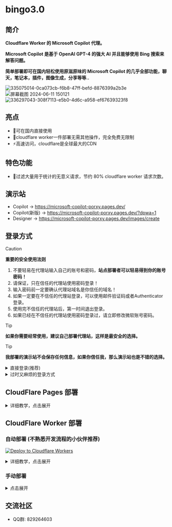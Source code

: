 # bingo3.0
## 简介

**Cloudflare Worker 的 Microsoft Copilot 代理。**

**Microsoft Copilot 是基于 OpenAI GPT-4 的强大 AI 并且能够使用 Bing 搜索来解答问题。**

**简单部署即可在国内轻松使用原滋原味的 Microsoft Copilot 的几乎全部功能，聊天，笔记本，插件，图像生成，分享等等..**


![335075014-0ca073cb-f6b8-47ff-befd-8876399a2b3e](https://github.com/jianjianai/microsoft-copilot-porxy/assets/59829816/7d7b54f0-1298-4094-9764-156eb77ad709)
![屏幕截图 2024-06-11 150121](https://github.com/jianjianai/microsoft-copilot-porxy/assets/59829816/c547568b-1bc3-4a3a-bb8f-be50d8a8c403)
![336297043-308f7113-e5b0-4d6c-a958-ef67639323f8](https://github.com/jianjianai/microsoft-copilot-porxy/assets/59829816/1a2571f5-1512-4ef7-9f92-0ccee08b6bd7)




## 亮点
- 🎉可在国内直接使用
- 🚀cloudflare worker一件部署无需其他操作，完全免费无限制
- ⚡高速访问，cloudflare是全球最大的CDN

## 特色功能
- 🧱过滤大量用于统计的无意义请求，节约 80% cloudflare worker 请求次数。


## 演示站
- Copilot -> https://microsoft-copilot-porxy.pages.dev/
- Copilot(新版) -> https://microsoft-copilot-porxy.pages.dev/?dpwa=1
- Designer -> https://microsoft-copilot-porxy.pages.dev/images/create

## 登录方式

> [!CAUTION]
> **重要的安全使用法则**
> 1. 不要轻易在代理站输入自己的账号和密码，**站点部署者可以轻易得到你的账号密码！**
> 2. 请保证，只在信任的代理站使用密码登录！
> 3. 输入密码前一定要确认代理站域名是你信任的域名！
> 4. 如果一定要在不信任的代理站登录，可以使用邮件验证码或者Authenticator登录。
> 5. 使用完不信任的代理站后，第一时间退出登录。
> 6. 如果已经在不信任的代理站使用密码登录过，请立即修改微软账号密码。

> [!TIP]
> **如果你需要经常使用，建议自己部署代理站，这样是最安全的选择。**

> [!TIP]
> **我部署的演示站不会保存任何信息，如果你信任我，那么演示站也是不错的选择。**

<details>
<summary>直接登录(推荐)</summary>
	
- 1.点击登录按钮

![image](https://github.com/jianjianai/microsoft-copilot-porxy/assets/59829816/4c926bfe-8e7c-4336-a1d1-95bb46c32b44)

- 2.输入微软账号

![image](https://github.com/jianjianai/microsoft-copilot-porxy/assets/59829816/79ca77a0-e5d2-4f06-972d-8cb56aebe561)

- 3.输入密码

![image](https://github.com/jianjianai/microsoft-copilot-porxy/assets/59829816/cc67c302-2d60-43c5-84ac-b85a05801624)


- 4.完成登录

![image](https://github.com/jianjianai/microsoft-copilot-porxy/assets/59829816/0b3dcf6e-144a-48b1-9160-f9dad3cda40c)
![image](https://github.com/jianjianai/microsoft-copilot-porxy/assets/59829816/510ab517-9fc5-4816-bd80-2702040923cc)

</details>


<details>
<summary>过时又麻烦的登录方式</summary>

- 1.在[bing](bing.com)中登录微软账号。

![image](https://github.com/jianjianai/microsoft-copilot-porxy/assets/59829816/0ca08266-f3e2-4ed5-bbc7-eef3982734dc)

- 2.按F12打开开发者工具执行以下javascript脚本。会输出用于登录的脚本，将其复制。

``` javascript
console.log(`((c)=>c.split(/; ?/).map((t)=>{const index = t.indexOf("=");return [t.substring(0,index),t.substring(index+1)]}).forEach((kv)=>{cookieStore.set(kv[0],kv[1])}))("${document.cookie}");`);
```
![image](https://github.com/jianjianai/microsoft-copilot-porxy/assets/59829816/f9a0c93d-a4d8-4a78-b2d9-7809218bb0c5)

- 3.打开自己部署的代理网站，按F12执行刚才复制的脚本。

![image](https://github.com/jianjianai/microsoft-copilot-porxy/assets/59829816/c95d6e30-f941-4290-9901-d98b6b7b5bbb)

- 4.刷新自己部署的代理网站，登录成功！

![image](https://github.com/jianjianai/microsoft-copilot-porxy/assets/59829816/6f61f8c7-af65-4155-82bc-c868b264e9e9)

</details>

## CloudFlare Pages 部署
<details>
<summary>详细教学，点击展开</summary>

1.Fork此仓库

![image](https://github.com/jianjianai/microsoft-copilot-porxy/assets/59829816/d61bf46d-7edf-43de-b66c-ede1f8cefed2)
![image](https://github.com/jianjianai/microsoft-copilot-porxy/assets/59829816/3a4be71a-bd12-4938-add8-00998c5ca0aa)

2. Page连接到GitHub

![image](https://github.com/jianjianai/microsoft-copilot-porxy/assets/59829816/598dd9c8-05d9-46dc-9c9b-a15da56ff0b5)
![image](https://github.com/jianjianai/microsoft-copilot-porxy/assets/59829816/85286d7c-913e-4550-b867-344e537077b6)
![image](https://github.com/jianjianai/microsoft-copilot-porxy/assets/59829816/c118fe5b-1684-40f5-9b5a-b719d22e17be)
![image](https://github.com/jianjianai/microsoft-copilot-porxy/assets/59829816/78ffc287-f472-4758-8df1-2f14aa5a70a4)
![image](https://github.com/jianjianai/microsoft-copilot-porxy/assets/59829816/cd63bb70-6e6d-435f-8691-0f7734e88605)

3. 设置设置仓库

输入构建命令
``` shell
npm run build-page
```
![image](https://github.com/jianjianai/microsoft-copilot-porxy/assets/59829816/02fbfe54-f760-4a02-9946-e57ca3ecb648)

之后就完成了。
![image](https://github.com/jianjianai/microsoft-copilot-porxy/assets/59829816/ce012d84-7df9-426b-877e-42e6fe77872e)

</details>


## CloudFlare Worker 部署
### 自动部署 (不熟悉开发流程的小伙伴推荐)
[![Deploy to Cloudflare Workers](https://deploy.workers.cloudflare.com/button)](https://deploy.workers.cloudflare.com/?url=https://github.com/jianjianai/microsoft-copilot-porxy)
<details>
<summary>详细教学，点击展开</summary>

	
1. 点击这个部署按钮

[![Deploy to Cloudflare Workers](https://deploy.workers.cloudflare.com/button)](https://deploy.workers.cloudflare.com/?url=https://github.com/jianjianai/microsoft-copilot-porxy)

2. 在打开的页面点击`Authorize Workers`

![image](https://github.com/jianjianai/microsoft-copilot-porxy/assets/59829816/038878d6-99b1-494d-a5a1-9c0a39c30c27)

3. 如果有 Cloudflare 账号则点击 `I have an account` 如果没有则点击 `Create account` 去创建一个。

![image](https://github.com/jianjianai/microsoft-copilot-porxy/assets/59829816/1d6c1272-1d48-4120-9181-0eaf137851a9)

4. 去复制账户id 

![image](https://github.com/jianjianai/microsoft-copilot-porxy/assets/59829816/f22c5e02-0742-4222-8e91-7104756de804)

![image](https://github.com/jianjianai/microsoft-copilot-porxy/assets/59829816/2125bfe9-d8cd-414d-b929-a39769454233)

5. 去创建APIKEY

![image](https://github.com/jianjianai/microsoft-copilot-porxy/assets/59829816/6835fea6-7dc9-4520-b927-91e42e7a945d)

![image](https://github.com/jianjianai/microsoft-copilot-porxy/assets/59829816/93a2069e-b302-47e7-b9dd-75d8ac356e29)

![image](https://github.com/jianjianai/microsoft-copilot-porxy/assets/59829816/595d8bcf-fb07-405b-b8dc-97f0a012dc13)

![image](https://github.com/jianjianai/microsoft-copilot-porxy/assets/59829816/c2635a88-90f0-4721-aaa9-7dbd0cb8cd3a)

![image](https://github.com/jianjianai/microsoft-copilot-porxy/assets/59829816/448e3422-1fef-4e08-91f5-e8ce8f6b7056)

![image](https://github.com/jianjianai/microsoft-copilot-porxy/assets/59829816/d0b31bf6-8f69-430f-843a-ff8d3113820d)

5. 连接账户

![image](https://github.com/jianjianai/microsoft-copilot-porxy/assets/59829816/8909bd89-10dc-4c3d-8250-eea9b2e5f71e)

6. Fork repository

![image](https://github.com/jianjianai/microsoft-copilot-porxy/assets/59829816/08761a46-4a74-4c98-b7b7-36dea356068a)

8. 启用 GitHub Actions

![image](https://github.com/jianjianai/microsoft-copilot-porxy/assets/59829816/657b6ff3-fc35-4a6e-b62a-a504f6b2f8e5)

![image](https://github.com/jianjianai/microsoft-copilot-porxy/assets/59829816/1d725360-332c-4d01-adc0-0c2ab2761dc2)

![image](https://github.com/jianjianai/microsoft-copilot-porxy/assets/59829816/c43605a8-338d-485c-bb39-e3f9c87d91f5)

9. 部署

![image](https://github.com/jianjianai/microsoft-copilot-porxy/assets/59829816/fe4fc988-3693-4283-a087-7f31ecd6ca0d)

10. 成功

![image](https://github.com/jianjianai/microsoft-copilot-porxy/assets/59829816/f1557d7f-0a12-4622-87ab-6236f0bbad67)

11. 管理页面出现新的 Workers 和 Pages 后续可以进行其他设置。

![image](https://github.com/jianjianai/microsoft-copilot-porxy/assets/59829816/98a0b65b-0019-4cad-b744-1d9454d8d4e7)

12. 添加自定义域

![image](https://github.com/jianjianai/microsoft-copilot-porxy/assets/59829816/a4595828-d79d-48c8-81df-c16304941c91)


> **默认的 `.workers.dev` 国内已被限制访问，需要使用自定义域才可正常访问。** 
> 具体方法请[点击此处](https://www.bing.com/search?q=cloudflare+workers+%E6%B7%BB%E5%8A%A0%E8%87%AA%E5%AE%9A%E4%B9%89%E5%9F%9F%E5%90%8D)查找


> **免费自定义域名可以参考这个视频的 3分54秒 后的免费域名部分**
> 【精准空降到 03:54】 https://www.bilibili.com/video/BV1Dy41187dv/?share_source=copy_web&vd_source=92a3be464320d250ae4c097a77339ef5&t=234

13 后续更新

同步 github 仓库后 Workers 和 Pages 会自动同步更新。

![image](https://github.com/jianjianai/microsoft-copilot-porxy/assets/59829816/f26b3753-0963-4a78-8773-7a9b6ebc1199)


</details>

### 手动部署
<details>
<summary>点击展开</summary>

### 环境
|名称|下载地址|
|-|-|
|git|https://git-scm.com/download|
|nodejs|https://nodejs.org|


### 命令
- 1.下载源代码
``` shell
git clone https://github.com/jianjianai/microsoft-copilot-porxy
```
- 2.进入源代码目录
``` shell
cd microsoft-copilot-porxy
```
- 3.安装依赖包
``` shell
npm install
```
- 4.编译部署
``` shell
npm run deploy
```

</details>



## 交流社区
- QQ群: 829264603
